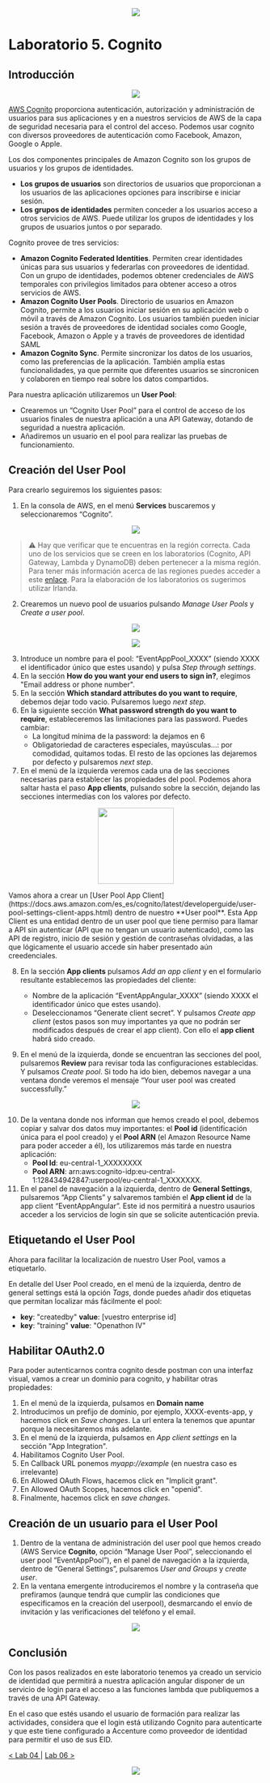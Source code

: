<p align="center">
    <img src="../resources/header.png">
</p>

# Laboratorio 5. Cognito

## Introducción

<p align="center">
    <img src="resources/cognito.png"/>
</p>

[AWS Cognito](https://docs.aws.amazon.com/es_es/cognito/?id=docs_gateway) proporciona autenticación, autorización y administración de usuarios para sus aplicaciones y en a nuestros servicios de AWS de la capa de seguridad necesaria para el control del acceso. Podemos usar cognito con diversos proveedores de autenticación como Facebook, Amazon, Google o Apple.

Los dos componentes principales de Amazon Cognito son los grupos de usuarios y los grupos de identidades. 
* **Los grupos de usuarios** son directorios de usuarios que proporcionan a los usuarios de las aplicaciones opciones para inscribirse e iniciar sesión. 
* **Los grupos de identidades** permiten conceder a los usuarios acceso a otros servicios de AWS. Puede utilizar los grupos de identidades y los grupos de usuarios juntos o por separado.

Cognito provee de tres servicios:
-	**Amazon Cognito Federated Identities**. Permiten crear identidades únicas para sus usuarios y federarlas con proveedores de identidad. Con un grupo de identidades, podemos obtener credenciales de AWS temporales con privilegios limitados para obtener acceso a otros servicios de AWS.
-	**Amazon Cognito User Pools**. Directorio de usuarios en Amazon Cognito, permite a los usuarios iniciar sesión en su aplicación web o móvil a través de Amazon Cognito. Los usuarios también pueden iniciar sesión a través de proveedores de identidad sociales como Google, Facebook, Amazon o Apple y a través de proveedores de identidad SAML
-	**Amazon Cognito Sync**. Permite sincronizar los datos de los usuarios, como las preferencias de la aplicación. También amplía estas funcionalidades, ya que permite que diferentes usuarios se sincronicen y colaboren en tiempo real sobre los datos compartidos.

Para nuestra aplicación utilizaremos un **User Pool**:
-	Crearemos un “Cognito User Pool” para el control de acceso de los usuarios finales de nuestra aplicación a una API Gateway, dotando de seguridad a nuestra aplicación.
-	Añadiremos un usuario en el pool para realizar las pruebas de funcionamiento.

## Creación del User Pool
Para crearlo seguiremos los siguientes pasos:
1.	En la consola de AWS, en el menú **Services** buscaremos y seleccionaremos “Cognito”.

<p align="center">
  <img src="resources/img_1.png">
</p>

> :warning: Hay que verificar que te encuentras en la región correcta. Cada uno de los servicios que se creen en los laboratorios (Cognito, API Gateway, Lambda y DynamoDB) deben pertenecer a la misma región. Para tener más información acerca de las regiones puedes acceder a este [enlace](https://docs.aws.amazon.com/es_es/AWSEC2/latest/UserGuide/using-regions-availability-zones.html). Para la elaboración de los laboratorios os sugerimos utilizar Irlanda.

2.	Crearemos un nuevo pool de usuarios pulsando *Manage User Pools* y *Create a user pool*.

<p align="center">
  <img src="resources/img_2.png">
</p>

<p align="center">
  <img src="resources/img_3.png">
</p>

3.	Introduce un nombre para el pool: “EventAppPool_XXXX” (siendo XXXX el identificador único que estes usando) y pulsa *Step through settings*.
4.  En la sección **How do you want your end users to sign in?**, elegimos "Email address or phone number".
5.	En la sección **Which standard attributes do you want to require**, debemos dejar todo vacio. Pulsaremos luego *next step*.
6.	En la siguiente sección **What password strength do you want to require**, estableceremos las limitaciones para las password. 
    Puedes cambiar:
    *	La longitud mínima de la password: la dejamos en 6
    *	Obligatoriedad de caracteres especiales, mayúsculas...: por comodidad, quitamos todas.
El resto de las opciones las dejaremos por defecto y pulsaremos *next step*.
7.	En el menú de la izquierda veremos cada una de las secciones necesarias para establecer las propiedades del pool. Podemos ahora saltar hasta el paso **App clients**, pulsando sobre la sección, dejando las secciones intermedias con los valores por defecto.
<p align="center">
  <img src="resources/img_6.png" width="150px">
</p>
Vamos ahora a crear un [User Pool App Client](https://docs.aws.amazon.com/es_es/cognito/latest/developerguide/user-pool-settings-client-apps.html) dentro de nuestro **User pool**. Esta App Client es una entidad dentro de un user pool que tiene permiso para llamar a API sin autenticar (API que no tengan un usuario autenticado), como las API de registro, inicio de sesión y gestión de contraseñas olvidadas, a las que lógicamente el usuario accede sin haber presentado aún creedenciales.

8. En la sección **App clients** pulsamos *Add an app client* y en el formulario resultante establecemos las propiedades del cliente:
    *	Nombre de la aplicación “EventAppAngular_XXXX” (siendo XXXX el identificador único que estes usando).
    *	Deseleccionamos “Generate client secret”.
Y pulsamos *Create app client* (estos pasos son muy importantes ya que no podrán ser modificados después de crear el app client). Con ello el **app client** habrá sido creado.

9.	En el menú de la izquierda, donde se encuentran las secciones del pool, pulsaremos **Review** para revisar toda las configuraciones establecidas. Y pulsamos *Create pool*. Si todo ha ido bien, debemos navegar a una ventana donde veremos el mensaje “Your user pool was created successfully.”

<p align="center">
  <img src="resources/img_4.png">
</p>

10.	De la ventana donde nos informan que hemos creado el pool, debemos copiar y salvar dos datos muy importantes: el **Pool id** (identificación única para el pool creado) y el **Pool ARN** (el Amazon Resource Name para poder acceder a él), los utilizaremos más tarde en nuestra aplicación:
    * **Pool Id**: eu-central-1_XXXXXXXX
    * **Pool ARN**: arn:aws:cognito-idp:eu-central-1:128434942847:userpool/eu-central-1_XXXXXXX.
11.	En el panel de navegación a la izquierda, dentro de **General Settings**, pulsaremos “App Clients” y salvaremos también el **App client id** de la app client “EventAppAngular”. Este id nos permitirá a nuestro usaurios acceder a los servicios de login sin que se solicite autenticación previa.

## Etiquetando el User Pool

Ahora para facilitar la localización de nuestro User Pool, vamos a etiquetarlo.

En detalle del User Pool creado, en el menú de la izquierda, dentro de general settings está la opción *Tags*, donde puedes añadir dos etiquetas que permitan localizar más fácilmente el pool:
   * **key**: "createdby"   **value**: [vuestro enterprise id]
   * **key**: "training"    **value**: "Openathon IV"


## Habilitar OAuth2.0

Para poder autenticarnos contra cognito desde postman con una interfaz visual, vamos a crear un dominio para cognito, y habilitar otras propiedades:

1. En el menú de la izquierda, pulsamos en **Domain name**
2. Introducimos un prefijo de dominio, por ejemplo, XXXX-events-app, y hacemos click en *Save changes*. La url entera la tenemos que apuntar porque la necesitaremos más adelante.
3. En el menú de la izquierda, pulsamos en *App client settings* en la sección "App Integration".
4. Habilitamos Cognito User Pool.
5. En Callback URL ponemos *myapp://example* (en nuestra caso es irrelevante)
6. En Allowed OAuth Flows, hacemos click en "Implicit grant".
7. En Allowed OAuth Scopes, hacemos click en "openid".
8. Finalmente, hacemos click en *save changes*.

## Creación de un usuario para el User Pool

1.	Dentro de la ventana de administración del user pool que hemos creado (AWS Service **Cognito**, opción “Manage User Pool”, seleccionando el user pool “EventAppPool”), en el panel de navegación a la izquierda, dentro de “General Settings”, pulsaremos *User and Groups* y *create user*.
2.	En la ventana emergente introduciremos el nombre y la contraseña que prefiramos (aunque tendrá que cumplir las condiciones que especificamos en la creación del userpool), desmarcando el envío de invitación y las verificaciones del teléfono y el email. 

<p align="center">
  <img src="resources/img_5.png">
</p>

## Conclusión

Con los pasos realizados en este laboratorio tenemos ya creado un servicio de identidad que permitirá a nuestra aplicación angular disponer de un servicio de login para el acceso a las funciones lambda que publiquemos a través de una API Gateway. 

En el caso que estés usando el usuario de formación para realizar las actividades, considera que el login está utilizando Cognito para autenticarte y que este tiene configurado a Accenture como proveedor de identidad para permitir el uso de sus EID.

[< Lab 04 ](../lab-04)  | [Lab 06 >](../lab-06)

<p align="center">
    <img src="../resources/header.png">
</p>
